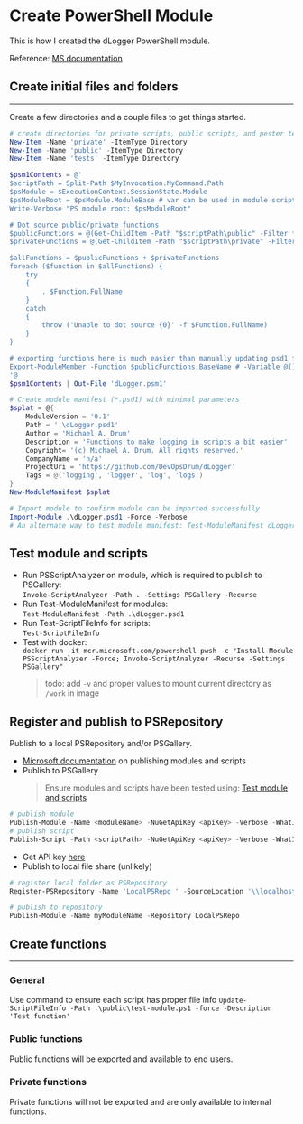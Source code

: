 # Create PowerShell Module
This is how I created the dLogger PowerShell module.

Reference: [MS documentation](https://docs.microsoft.com/en-us/powershell/scripting/developer/module/how-to-write-a-powershell-module-manifest?view=powershell-7.2)

## Create initial files and folders
---
Create a few directories and a couple files to get things started. 

```PowerShell
# create directories for private scripts, public scripts, and pester test scripts
New-Item -Name 'private' -ItemType Directory
New-Item -Name 'public' -ItemType Directory
New-Item -Name 'tests' -ItemType Directory

$psm1Contents = @'
$scriptPath = Split-Path $MyInvocation.MyCommand.Path
$psModule = $ExecutionContext.SessionState.Module
$psModuleRoot = $psModule.ModuleBase # var can be used in module scripts
Write-Verbose "PS module root: $psModuleRoot"

# Dot source public/private functions
$publicFunctions = @(Get-ChildItem -Path "$scriptPath\public" -Filter *.ps1 -Recurse -ErrorAction SilentlyContinue)
$privateFunctions = @(Get-ChildItem -Path "$scriptPath\private" -Filter *.ps1 -Recurse -ErrorAction SilentlyContinue)

$allFunctions = $publicFunctions + $privateFunctions
foreach ($function in $allFunctions) {
    try
    {
        . $Function.FullName
    }
    catch
    {
        throw ('Unable to dot source {0}' -f $Function.FullName)
    }
}

# exporting functions here is much easier than manually updating psd1 file with function to export
Export-ModuleMember -Function $publicFunctions.BaseName # -Variable @() -Alias @()
'@
$psm1Contents | Out-File 'dLogger.psm1'

# Create module manifest (*.psd1) with minimal parameters
$splat = @{
    ModuleVersion = '0.1'
    Path = '.\dLogger.psd1'
    Author = 'Michael A. Drum'
    Description = 'Functions to make logging in scripts a bit easier'
    Copyright= '(c) Michael A. Drum. All rights reserved.'
    CompanyName = 'n/a'
    ProjectUri = 'https://github.com/DevOpsDrum/dLogger'
    Tags = @('logging', 'logger', 'log', 'logs')
}
New-ModuleManifest $splat

# Import module to confirm module can be imported successfully
Import-Module .\dLogger.psd1 -Force -Verbose
# An alternate way to test module manifest: Test-ModuleManifest dLogger.psd1
```

## Test module and scripts
* Run PSScriptAnalyzer on module, which is required to publish to PSGallery:  
`Invoke-ScriptAnalyzer -Path . -Settings PSGallery -Recurse`
* Run Test-ModuleManifest for modules:  
`Test-ModuleManifest -Path .\dLogger.psd1`
* Run Test-ScriptFileInfo for scripts:  
`Test-ScriptFileInfo`
* Test with docker:  
`docker run -it mcr.microsoft.com/powershell pwsh -c "Install-Module PSScriptAnalyzer -Force; Invoke-ScriptAnalyzer -Recurse -Settings PSGallery"`  
  > todo: add `-v` and proper values to mount current directory as `/work` in image

## Register and publish to PSRepository
Publish to a local PSRepository and/or PSGallery.

* [Microsoft documentation](https://docs.microsoft.com/en-us/powershell/scripting/gallery/how-to/publishing-packages/publishing-a-package?view=powershell-7.2) on publishing modules and scripts
* Publish to PSGallery
  > Ensure modules and scripts have been tested using: [Test module and scripts](#test-module-and-scripts)
```PowerShell
# publish module
Publish-Module -Name <moduleName> -NuGetApiKey <apiKey> -Verbose -WhatIf
# publish script
Publish-Script -Path <scriptPath> -NuGetApiKey <apiKey> -Verbose -WhatIf
```
  * Get API key [here](https://www.powershellgallery.com/account/apikeys) 
* Publish to local file share (unlikely)
```PowerShell
# register local folder as PSRepository
Register-PSRepository -Name 'LocalPSRepo ' -SourceLocation '\\localhost\PSRepoLocal\' -InstallationPolicy Trusted

# publish to repository
Publish-Module -Name myModuleName -Repository LocalPSRepo
```

## Create functions
---
### General
Use command to ensure each script has proper file info
`Update-ScriptFileInfo -Path .\public\test-module.ps1 -force -Description 'Test function'`

### Public functions
Public functions will be exported and available to end users.

### Private functions
Private functions will not be exported and are only available to internal functions.
